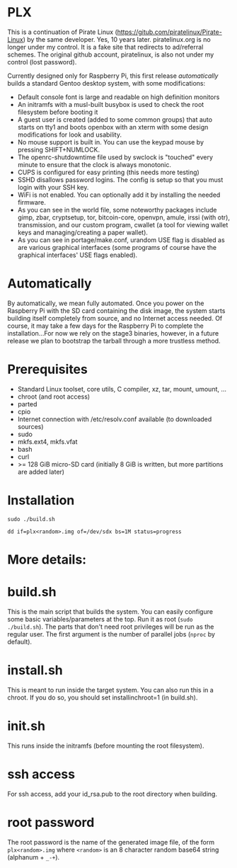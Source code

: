 # PLX

This is a continuation of Pirate Linux (https://gitub.com/piratelinux/Pirate-Linux) by the same developer. Yes, 10 years later. piratelinux.org is no longer under my control. It is a fake site that redirects to ad/referral schemes. The original github account, piratelinux, is also not under my control (lost password).

Currently designed only for Raspberry Pi, this first release _automatically_ builds a standard Gentoo desktop system, with some modifications:
- Default console font is large and readable on high definition monitors
- An initramfs with a musl-built busybox is used to check the root filesystem before booting it
- A guest user is created (added to some common groups) that auto starts on tty1 and boots openbox with an xterm with some design modifications for look and usability.
- No mouse support is built in. You can use the keypad mouse by pressing SHIFT+NUMLOCK.
- The openrc-shutdowntime file used by swclock is "touched" every minute to ensure that the clock is always monotonic.
- CUPS is configured for easy printing (this needs more testing)
- SSHD disallows password logins. The config is setup so that you must login with your SSH key.
- WiFi is not enabled. You can optionally add it by installing the needed firmware.
- As you can see in the world file, some noteworthy packages include gimp, zbar, cryptsetup, tor, bitcoin-core, openvpn, amule, irssi (with otr), transmission, and our custom program, cwallet (a tool for viewing wallet keys and managing/creating a paper wallet).
- As you can see in portage/make.conf, urandom USE flag is disabled as are various graphical interfaces (some programs of course have the graphical interfaces' USE flags enabled).

# Automatically

By automatically, we mean fully automated. Once you power on the Raspberry Pi with the SD card containing the disk image, the system starts building itself completely from source, and no Internet access needed. Of course, it may take a few days for the Raspberry Pi to complete the installation...For now we rely on the stage3 binaries, however, in a future release we plan to bootstrap the tarball through a more trustless method.

# Prerequisites

- Standard Linux toolset, core utils, C compiler, xz, tar, mount, umount, ...
- chroot (and root access)
- parted
- cpio
- Internet connection with /etc/resolv.conf available (to downloaded sources)
- sudo
- mkfs.ext4, mkfs.vfat
- bash
- curl
- \>= 128 GiB micro-SD card (initially 8 GiB is written, but more partitions are added later)

# Installation

`sudo ./build.sh`

`dd if=plx<random>.img of=/dev/sdx bs=1M status=progress`

# More details:

# build.sh
This is the main script that builds the system. You can easily configure some basic variables/parameters at the top. Run it as root (`sudo ./build.sh`). The parts that don't need root privileges will be run as the regular user. The first argument is the number of parallel jobs (`nproc` by default).

# install.sh
This is meant to run inside the target system. You can also run this in a chroot. If you do so, you should set installinchroot=1 (in build.sh).

# init.sh
This runs inside the initramfs (before mounting the root filesystem).

# ssh access
For ssh access, add your id_rsa.pub to the root directory when building.

# root password
The root password is the name of the generated image file, of the form `plx<random>.img` where `<random>` is an 8 character random base64 string (alphanum + `_-+`).
